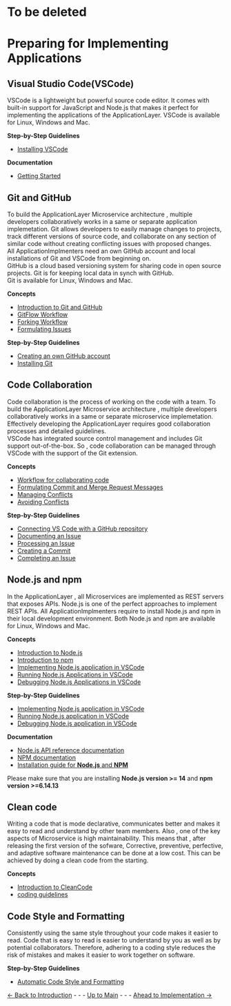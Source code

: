 # To be deleted  


# Preparing for Implementing Applications

## Visual Studio Code(VSCode)
VSCode is a lightweight but powerful source code editor.
It comes with built-in support for JavaScript and Node.js that makes it perfect for implementing the applications of the ApplicationLayer.
VSCode is available for Linux, Windows and Mac.

**Step-by-Step Guidelines**
* [Installing VSCode](../../PreparingSpecifying/InstallingVSCode/InstallingVSCode.md)

**Documentation**
* [Getting Started](https://code.visualstudio.com/docs) 

## Git and GitHub

To build the ApplicationLayer Microservice architecture , multiple developers collaboratively works in a same or separate application implemetation. 
Git allows developers to easily manage changes to projects, track different versions of source code, and collaborate on any section of similar code without creating conflicting issues with proposed changes.  
All ApplicationImplmenters need an own GitHub account and local installations of Git and VSCode from beginning on.  
GitHub is a cloud based versioning system for sharing code in open source projects. Git is for keeping local data in synch with GitHub.  
Git is available for Linux, Windows and Mac.

**Concepts**
* [Introduction to Git and GitHub](../../PreparingSpecifying/Introduction2Git/Introduction2Git.md)
* [GitFlow Workflow](../../PreparingSpecifying/GitFlowWorkflow/GitFlowWorkflow.md)
* [Forking Workflow](../../PreparingSpecifying/ForkingWorkflow/ForkingWorkflow.md)
* [Formulating Issues](../../PreparingSpecifying/FormulatingIssues/FormulatingIssues.md)

**Step-by-Step Guidelines**
* [Creating an own GitHub account](../../PreparingSpecifying/OwnGitHubAccount/OwnGitHubAccount.md)
* [Installing Git](../../PreparingSpecifying/InstallingGit/InstallingGit.md)

## Code Collaboration

Code collaboration is the process of working on the code with a team. To build the ApplicationLayer Microservice architecture , multiple developers collaboratively works in a same or separate microservice implemetation. 
Effectively developing the ApplicationLayer requires good collaboration processes and detailed guidelines.  
VSCode has integrated source control management and includes Git support out-of-the-box. So , code collaboration can be managed through VSCode with the support of the Git extension.

**Concepts**
* [Workflow for collaborating code](./ConceptOfCodeCollaboration/ConceptOfCodeCollaboration.md)
* [Formulating Commit and Merge Request Messages](../../PreparingSpecifying/FormulatingCommitMessages/FormulatingCommitMessages.md)
* [Managing Conflicts](../../PreparingSpecifying/ConflictManagement/ConflictManagement.md)
* [Avoiding Conflicts](../../PreparingSpecifying/AvoidingConflicts/AvoidingConflicts.md)

**Step-by-Step Guidelines**
* [Connecting VS Code with a GitHub repository](../../PreparingSpecifying/VSCode2GitHub/VSCode2GitHub.md)
* [Documenting an Issue](../../PreparingSpecifying/DocumentingAnIssue/DocumentingAnIssue.md)
* [Processing an Issue](../../PreparingSpecifying/ProcessingAnIssue/ProcessingAnIssue.md)
* [Creating a Commit](../../PreparingSpecifying/CreatingCommit/CreatingCommit.md)
* [Completing an Issue](../../PreparingSpecifying/CreatingMergeRequest/CreatingMergeRequest.md)

## Node.js and npm

In the ApplicationLayer , all Microservices are implemented as REST servers that exposes APIs. 
Node.js is one of the perfect approaches to implement REST APIs. 
All ApplicationImplmenters require to install Node.js and npm in their local development environment. 
Both Node.js and npm are available for Linux, Windows and Mac.

**Concepts**
* [Introduction to Node.js](./Introduction2NodeJs/Introduction2NodeJs.md)
* [Introduction to npm](./Introduction2Npm/Introduction2Npm.md)
* [Implementing Node.js application in VSCode](./ConceptOfCodingNodeJsInVSCode/ConceptOfCodingNodeJsInVSCode.md)
* [Running Node.js Applications in VSCode](./ConceptOfRunningNodeJsInVSCode/ConceptOfRunningNodeJsInVSCode.md)
* [Debugging Node.js Applications in VSCode](./ConceptOfDebuggingNodeJsInVSCode/ConceptOfDebuggingNodeJsInVSCode.md)

**Step-by-Step Guidelines**
* [Implementing Node.js application in VSCode](./Steps2CodeNodeJs/Steps2CodeNodeJs.md)
* [Running Node.js application in VSCode](./Steps2RunNodeJs/Steps2RunNodeJs.md)
* [Debugging Node.js application in VSCode](./Steps2DebugNodeJs/Steps2DebugNodeJs.md)

**Documentation**
* [Node.js API reference documentation](https://nodejs.org/api/)
* [NPM documentation](https://docs.npmjs.com/about-npm)
* [Installation guide for **Node.js** and **NPM**](https://docs.npmjs.com/downloading-and-installing-node-js-and-npm)

Please make sure that you are installing **Node.js version >= 14** and **npm version >=6.14.13**

## Clean code

Writing a code that is mode declarative, communicates better and makes it easy to read and understand by other team members.
Also , one of the key aspects of Microservice is high maintainability. This means that , after releasing the first version of the sofware, Corrective, preventive, perfective, and adaptive software maintenance can be done at a low cost. 
This can be achieved by doing a clean code from the starting.

**Concepts**
* [Introduction to CleanCode](./ConceptOfCleanCoding/ConceptOfCleanCoding.md)
* [coding guidelines](./ConceptOfCodingGuidelines/ConceptOfCodingGuidelines.md)

## Code Style and Formatting

Consistently using the same style throughout your code makes it easier to read. Code that is easy to read is easier to understand by you as well as by potential collaborators. Therefore, adhering to a coding style reduces the risk of mistakes and makes it easier to work together on software. 

**Step-by-Step Guidelines**
* [Automatic Code Style and Formatting](./Steps2AutomateCodeFormating/Steps2AutomateCodeFormating.md)


[<- Back to Introduction](../ImplementingApplications.md) - - - [Up to Main](../Main.md) - - - [Ahead to Implementation ->](../ImplementingApplication/ImplementingApplications.md)

